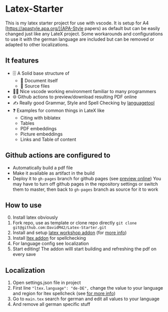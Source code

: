# Latex-Starter

This is my latex starter project for use with vscode.
It is setup for A4 [https://apastyle.apa.org/](APA-Style papers) as default but can be easily changed just like any LateX project.
Some workarounds and configurations to use it with the german language are included but can be removed or adapted to other localizations.

## It features
* 🗄️ A Solid base structure of
  * 📄 Document itself
  * 📂 Source files
* 👨‍💻 Nice vscode working environment familiar to many programmers
* 🌐 Github actions to preview/download resulting PDF online
* ✍️ Really good Grammar, Style and Spell Checking by [languagetool](https://languagetool.org/)
* ❓ Examples for common things in LateX like
  * Citing with biblatex
  * Tables
  * PDF embeddings
  * Picture embeddings
  * Links and Table of content


## Github actions are configured to 
* Automatically build a pdf file
* Make it available as artifact in the build
* Deploy it to `gh-pages` branch for github pages (see [preview online](https://davidm42.github.io/Latex-Starter/))
You may have to turn off github pages in the repository settings or switch them to master, then back to `gh-pages` branch as source for it to work

## How to use
0. Install latex obviously
1. Fork repo, use as template or clone repo directly `git clone git@github.com:DavidM42/Latex-Starter.git`
2. Install and setup [latex workshop addon](https://marketplace.visualstudio.com/items?itemName=James-Yu.latex-workshop) (for [more info](https://github.com/James-Yu/LaTeX-Workshop/wiki/Install))
3. Install [ltex addon](https://marketplace.visualstudio.com/items?itemName=valentjn.vscode-ltex) for spellchecking
4. For language config see localization
5. Start editing!
The addon willl start building and refreshing the pdf on every save


## Localization
1. Open settings.json file in project
2. First line `"ltex.language": "de-DE",` change the value to your language and region for ltex spellcheck (see [for more info](https://github.com/valentjn/vscode-ltex#extension-settings))
3. Go to `main.tex` search for german and edit all values to your language
4. And remove all german specific stuff
